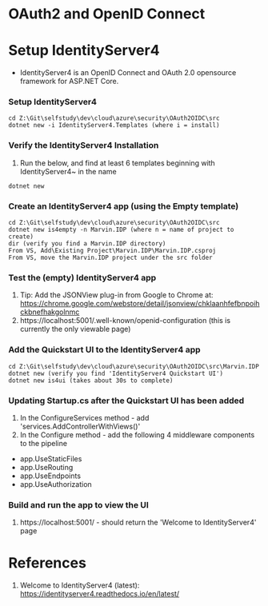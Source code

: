 # OAuth2 and OpenID Connect

# Setup IdentityServer4
- IdentityServer4 is an OpenID Connect and OAuth 2.0 opensource framework for ASP.NET Core.

### Setup IdentityServer4

```
cd Z:\Git\selfstudy\dev\cloud\azure\security\OAuth2OIDC\src
dotnet new -i IdentityServer4.Templates (where i = install)
```
### Verify the IdentityServer4 Installation
1. Run the below, and find at least 6 templates beginning with IdentityServer4~ in the name
```
dotnet new
```
### Create an IdentityServer4 app (using the Empty template)
```
cd Z:\Git\selfstudy\dev\cloud\azure\security\OAuth2OIDC\src
dotnet new is4empty -n Marvin.IDP (where n = name of project to create)
dir (verify you find a Marvin.IDP directory)
From VS, Add\Existing Project\Marvin.IDP\Marvin.IDP.csproj
From VS, move the Marvin.IDP project under the src folder
```
### Test the (empty) IdentityServer4 app
1. Tip: Add the JSONView plug-in from Google to Chrome at: https://chrome.google.com/webstore/detail/jsonview/chklaanhfefbnpoihckbnefhakgolnmc
2. https://localhost:5001/.well-known/openid-configuration (this is currently the only viewable page)

### Add the Quickstart UI to the IdentityServer4 app
```
cd Z:\Git\selfstudy\dev\cloud\azure\security\OAuth2OIDC\src\Marvin.IDP
dotnet new (verify you find 'IdentityServer4 Quickstart UI')
dotnet new is4ui (takes about 30s to complete)
```
### Updating Startup.cs after the Quickstart UI has been added
1. In the ConfigureServices method - add 'services.AddControllerWithViews()'
2. In the Configure method - add the following 4 middleware components to the pipeline
- app.UseStaticFiles
- app.UseRouting
- app.UseEndpoints
- app.UseAuthorization

### Build and run the app to view the UI
1. https://localhost:5001/ - should return the 'Welcome to IdentityServer4' page





# References
1. Welcome to IdentityServer4 (latest): https://identityserver4.readthedocs.io/en/latest/
